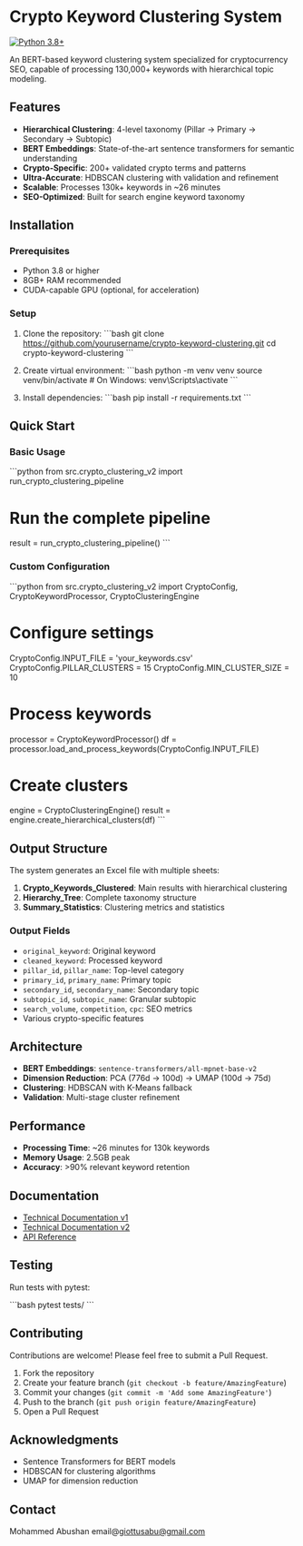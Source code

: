 #  Crypto Keyword Clustering System

[![Python 3.8+](https://img.shields.io/badge/python-3.8+-blue.svg)](https://www.python.org/downloads/)


An BERT-based keyword clustering system specialized for cryptocurrency SEO, capable of processing 130,000+ keywords with hierarchical topic modeling.

## Features

- **Hierarchical Clustering**: 4-level taxonomy (Pillar → Primary → Secondary → Subtopic)
- **BERT Embeddings**: State-of-the-art sentence transformers for semantic understanding
- **Crypto-Specific**: 200+ validated crypto terms and patterns
- **Ultra-Accurate**: HDBSCAN clustering with validation and refinement
- **Scalable**: Processes 130k+ keywords in ~26 minutes
- **SEO-Optimized**: Built for search engine keyword taxonomy

##  Installation

### Prerequisites
- Python 3.8 or higher
- 8GB+ RAM recommended
- CUDA-capable GPU (optional, for acceleration)

### Setup

1. Clone the repository:
\`\`\`bash
git clone https://github.com/yourusername/crypto-keyword-clustering.git
cd crypto-keyword-clustering
\`\`\`

2. Create virtual environment:
\`\`\`bash
python -m venv venv
source venv/bin/activate  # On Windows: venv\Scripts\activate
\`\`\`

3. Install dependencies:
\`\`\`bash
pip install -r requirements.txt
\`\`\`

## Quick Start

### Basic Usage

\`\`\`python
from src.crypto_clustering_v2 import run_crypto_clustering_pipeline

# Run the complete pipeline
result = run_crypto_clustering_pipeline()
\`\`\`

### Custom Configuration

\`\`\`python
from src.crypto_clustering_v2 import CryptoConfig, CryptoKeywordProcessor, CryptoClusteringEngine

# Configure settings
CryptoConfig.INPUT_FILE = 'your_keywords.csv'
CryptoConfig.PILLAR_CLUSTERS = 15
CryptoConfig.MIN_CLUSTER_SIZE = 10

# Process keywords
processor = CryptoKeywordProcessor()
df = processor.load_and_process_keywords(CryptoConfig.INPUT_FILE)

# Create clusters
engine = CryptoClusteringEngine()
result = engine.create_hierarchical_clusters(df)
\`\`\`

## Output Structure

The system generates an Excel file with multiple sheets:

1. **Crypto_Keywords_Clustered**: Main results with hierarchical clustering
2. **Hierarchy_Tree**: Complete taxonomy structure
3. **Summary_Statistics**: Clustering metrics and statistics

### Output Fields

- `original_keyword`: Original keyword
- `cleaned_keyword`: Processed keyword
- `pillar_id`, `pillar_name`: Top-level category
- `primary_id`, `primary_name`: Primary topic
- `secondary_id`, `secondary_name`: Secondary topic
- `subtopic_id`, `subtopic_name`: Granular subtopic
- `search_volume`, `competition`, `cpc`: SEO metrics
- Various crypto-specific features

## Architecture

- **BERT Embeddings**: `sentence-transformers/all-mpnet-base-v2`
- **Dimension Reduction**: PCA (776d → 100d) → UMAP (100d → 75d)
- **Clustering**: HDBSCAN with K-Means fallback
- **Validation**: Multi-stage cluster refinement

## Performance

- **Processing Time**: ~26 minutes for 130k keywords
- **Memory Usage**: 2.5GB peak
- **Accuracy**: >90% relevant keyword retention

## Documentation

- [Technical Documentation v1](docs/technical_docs_v1.md)
- [Technical Documentation v2](docs/technical_docs_v2.md)
- [API Reference](docs/api_reference.md)

## Testing

Run tests with pytest:

\`\`\`bash
pytest tests/
\`\`\`

## Contributing

Contributions are welcome! Please feel free to submit a Pull Request.

1. Fork the repository
2. Create your feature branch (`git checkout -b feature/AmazingFeature`)
3. Commit your changes (`git commit -m 'Add some AmazingFeature'`)
4. Push to the branch (`git push origin feature/AmazingFeature`)
5. Open a Pull Request



## Acknowledgments

- Sentence Transformers for BERT models
- HDBSCAN for clustering algorithms
- UMAP for dimension reduction

## Contact

Mohammed Abushan email@giottusabu@gmail.com
